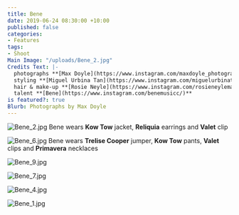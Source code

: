 ```yaml
---
title: Bene
date: 2019-06-24 08:30:00 +10:00
published: false
categories:
- Features
tags:
- Shoot
Main Image: "/uploads/Bene_2.jpg"
Credits Text: |-
  photographs **[Max Doyle](https://www.instagram.com/maxdoyle_photographer/)** at **[Lizard Management](https://www.instagram.com/lizardmanagement/)**
  styling **[Miguel Urbina Tan](https://www.instagram.com/miguelurbinatan/)**
  hair & make-up **[Rosie Neyle](https://www.instagram.com/rosieneylemakeup/)**
  talent **[Bene](https://www.instagram.com/benemusicc/)**
is featured?: true
Blurb: Photographs by Max Doyle
---
```


![Bene_2.jpg](/uploads/Bene_2.jpg)
Bene wears **Kow Tow** jacket, **Reliquia** earrings and **Valet** clip

![Bene_6.jpg](/uploads/Bene_6.jpg)
Bene wears **Trelise Cooper** jumper, **Kow Tow** pants, **Valet** clips and **Primavera** necklaces

![Bene_9.jpg](/uploads/Bene_9.jpg)

![Bene_7.jpg](/uploads/Bene_7.jpg)

![Bene_4.jpg](/uploads/Bene_4.jpg)

![Bene_1.jpg](/uploads/Bene_1.jpg)